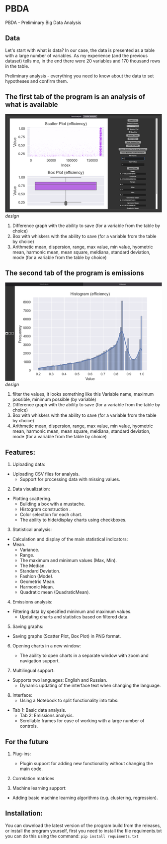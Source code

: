 # PBDA
PBDA - Preliminary Big Data Analysis

## Data

Let's start with what is data? In our case, the data is presented as a table with a large number of variables. As my experience (and the previous dataset) tells me, in the end there were 20 variables and 170 thousand rows in the table. 

Preliminary analysis - everything you need to know about the data to set hypotheses and confirm them.

## The first tab of the program is an analysis of what is available

![design1](main.png)
*design*

1) Difference graph with the ability to save (for a variable from the table by choice)
2) Box with whiskers with the ability to save (for a variable from the table by choice)
3) Arithmetic mean, dispersion, range, max value, min value, hyometric mean, harmonic mean, mean square, meldiana, standard deviation, mode (for a variable from the table by choice)

## The second tab of the program is emissions

![[hist]](hist.png)
*design*

1) filter the values, it looks something like this Variable name, maximum possible, minimum possible (by variable)
2)  Difference graph with the ability to save (for a variable from the table by choice)
3) Box with whiskers with the ability to save (for a variable from the table by choice)
4) Arithmetic mean, dispersion, range, max value, min value, hyometric mean, harmonic mean, mean square, meldiana, standard deviation, mode (for a variable from the table by choice)

## Features:

1. Uploading data:
- Uploading CSV files for analysis.
   - Support for processing data with missing values.

2. Data visualization:
- Plotting scattering.
   - Building a box with a mustache.
   - Histogram construction .
   - Color selection for each chart.
   - The ability to hide/display charts using checkboxes.

3. Statistical analysis:
- Calculation and display of the main statistical indicators:
- Mean.
     - Variance.
     - Range.
     - The maximum and minimum values (Max, Min).
     - The Median.
     - Standard Deviation.
     - Fashion (Mode).
     - Geometric Mean.
     - Harmonic Mean.
     - Quadratic mean (QuadraticMean).
4. Emissions analysis:
- Filtering data by specified minimum and maximum values.
   - Updating charts and statistics based on filtered data.

5. Saving graphs:
- Saving graphs (Scatter Plot, Box Plot) in PNG format.

6. Opening charts in a new window:
   - The ability to open charts in a separate window with zoom and navigation support.

7. Multilingual support:
- Supports two languages: English and Russian.
   - Dynamic updating of the interface text when changing the language.

8. Interface:
   - Using a Notebook to split functionality into tabs:
- Tab 1: Basic data analysis.
     - Tab 2: Emissions analysis.
   - Scrollable frames for ease of working with a large number of controls.      

## For the future
1. Plug-ins:
   - Plugin support for adding new functionality without changing the main code.

2. Correlation matrices

3. Machine learning support:
- Adding basic machine learning algorithms (e.g. clustering, regression).

## Installation:

You can download the latest version of the program build from the releases, or install the program yourself, first you need to install the file requiments.txt you can do this using the command: `pip install requiments.txt `
